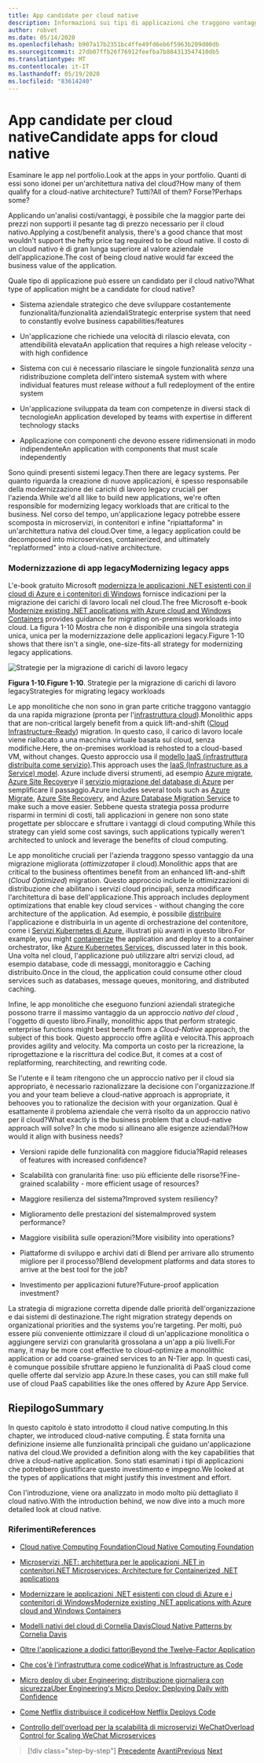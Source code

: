 ```yaml
---
title: App candidate per cloud native
description: Informazioni sui tipi di applicazioni che traggono vantaggio da un approccio nativo per il cloud
author: robvet
ms.date: 05/14/2020
ms.openlocfilehash: b907a17b2351bc4ffe49fd6eb6f5963b209d00db
ms.sourcegitcommit: 27db07ffb26f76912feefba7b884313547410db5
ms.translationtype: MT
ms.contentlocale: it-IT
ms.lasthandoff: 05/19/2020
ms.locfileid: "83614240"
---
```

# <a name="candidate-apps-for-cloud-native"></a><span data-ttu-id="d255e-103">App candidate per cloud native</span><span class="sxs-lookup"><span data-stu-id="d255e-103">Candidate apps for cloud native</span></span>

<span data-ttu-id="d255e-104">Esaminare le app nel portfolio.</span><span class="sxs-lookup"><span data-stu-id="d255e-104">Look at the apps in your portfolio.</span></span> <span data-ttu-id="d255e-105">Quanti di essi sono idonei per un'architettura nativa del cloud?</span><span class="sxs-lookup"><span data-stu-id="d255e-105">How many of them qualify for a cloud-native architecture?</span></span> <span data-ttu-id="d255e-106">Tutti?</span><span class="sxs-lookup"><span data-stu-id="d255e-106">All of them?</span></span> <span data-ttu-id="d255e-107">Forse?</span><span class="sxs-lookup"><span data-stu-id="d255e-107">Perhaps some?</span></span>

<span data-ttu-id="d255e-108">Applicando un'analisi costi/vantaggi, è possibile che la maggior parte dei prezzi non supporti il pesante tag di prezzo necessario per il cloud nativo.</span><span class="sxs-lookup"><span data-stu-id="d255e-108">Applying a cost/benefit analysis, there's a good chance that most wouldn't support the hefty price tag required to be cloud native.</span></span> <span data-ttu-id="d255e-109">Il costo di un cloud nativo è di gran lunga superiore al valore aziendale dell'applicazione.</span><span class="sxs-lookup"><span data-stu-id="d255e-109">The cost of being cloud native would far exceed the business value of the application.</span></span>

<span data-ttu-id="d255e-110">Quale tipo di applicazione può essere un candidato per il cloud nativo?</span><span class="sxs-lookup"><span data-stu-id="d255e-110">What type of application might be a candidate for cloud native?</span></span>

- <span data-ttu-id="d255e-111">Sistema aziendale strategico che deve sviluppare costantemente funzionalità/funzionalità aziendali</span><span class="sxs-lookup"><span data-stu-id="d255e-111">Strategic enterprise system that need to constantly evolve business capabilities/features</span></span>

- <span data-ttu-id="d255e-112">Un'applicazione che richiede una velocità di rilascio elevata, con attendibilità elevata</span><span class="sxs-lookup"><span data-stu-id="d255e-112">An application that requires a high release velocity - with high confidence</span></span>

- <span data-ttu-id="d255e-113">Sistema con cui è necessario rilasciare le singole funzionalità *senza* una ridistribuzione completa dell'intero sistema</span><span class="sxs-lookup"><span data-stu-id="d255e-113">A system with where individual features must release *without* a full redeployment of the entire system</span></span>

- <span data-ttu-id="d255e-114">Un'applicazione sviluppata da team con competenze in diversi stack di tecnologie</span><span class="sxs-lookup"><span data-stu-id="d255e-114">An application developed by teams with expertise in different technology stacks</span></span>

- <span data-ttu-id="d255e-115">Applicazione con componenti che devono essere ridimensionati in modo indipendente</span><span class="sxs-lookup"><span data-stu-id="d255e-115">An application with components that must scale independently</span></span>

<span data-ttu-id="d255e-116">Sono quindi presenti sistemi legacy.</span><span class="sxs-lookup"><span data-stu-id="d255e-116">Then there are legacy systems.</span></span> <span data-ttu-id="d255e-117">Per quanto riguarda la creazione di nuove applicazioni, è spesso responsabile della modernizzazione dei carichi di lavoro legacy cruciali per l'azienda.</span><span class="sxs-lookup"><span data-stu-id="d255e-117">While we'd all like to build new applications, we're often responsible for modernizing legacy workloads that are critical to the business.</span></span> <span data-ttu-id="d255e-118">Nel corso del tempo, un'applicazione legacy potrebbe essere scomposta in microservizi, in contenitori e infine "ripiattaforma" in un'architettura nativa del cloud.</span><span class="sxs-lookup"><span data-stu-id="d255e-118">Over time, a legacy application could be decomposed into microservices, containerized, and ultimately "replatformed" into a cloud-native architecture.</span></span>

### <a name="modernizing-legacy-apps"></a><span data-ttu-id="d255e-119">Modernizzazione di app legacy</span><span class="sxs-lookup"><span data-stu-id="d255e-119">Modernizing legacy apps</span></span>

<span data-ttu-id="d255e-120">L'e-book gratuito Microsoft [modernizza le applicazioni .NET esistenti con il cloud di Azure e i contenitori di Windows](https://dotnet.microsoft.com/download/thank-you/modernizing-existing-net-apps-ebook) fornisce indicazioni per la migrazione dei carichi di lavoro locali nel cloud.</span><span class="sxs-lookup"><span data-stu-id="d255e-120">The free Microsoft e-book [Modernize existing .NET applications with Azure cloud and Windows Containers](https://dotnet.microsoft.com/download/thank-you/modernizing-existing-net-apps-ebook) provides guidance for migrating on-premises workloads into cloud.</span></span> <span data-ttu-id="d255e-121">La figura 1-10 Mostra che non è disponibile una singola strategia unica, unica per la modernizzazione delle applicazioni legacy.</span><span class="sxs-lookup"><span data-stu-id="d255e-121">Figure 1-10 shows that there isn't a single, one-size-fits-all strategy for modernizing legacy applications.</span></span>

![Strategie per la migrazione di carichi di lavoro legacy](./media/strategies-for-migrating-legacy-workloads.png)

<span data-ttu-id="d255e-123">**Figura 1-10**.</span><span class="sxs-lookup"><span data-stu-id="d255e-123">**Figure 1-10**.</span></span> <span data-ttu-id="d255e-124">Strategie per la migrazione di carichi di lavoro legacy</span><span class="sxs-lookup"><span data-stu-id="d255e-124">Strategies for migrating legacy workloads</span></span>

<span data-ttu-id="d255e-125">Le app monolitiche che non sono in gran parte critiche traggono vantaggio da una rapida migrazione (pronta per l'[infrastruttura cloud](../modernize-with-azure-containers/lift-and-shift-existing-apps-azure-iaas.md)).</span><span class="sxs-lookup"><span data-stu-id="d255e-125">Monolithic apps that are non-critical largely benefit from a quick lift-and-shift ([Cloud Infrastructure-Ready](../modernize-with-azure-containers/lift-and-shift-existing-apps-azure-iaas.md)) migration.</span></span> <span data-ttu-id="d255e-126">In questo caso, il carico di lavoro locale viene riallocato a una macchina virtuale basata sul cloud, senza modifiche.</span><span class="sxs-lookup"><span data-stu-id="d255e-126">Here, the on-premises workload is rehosted to a cloud-based VM, without changes.</span></span> <span data-ttu-id="d255e-127">Questo approccio usa il [modello IaaS (infrastruttura distribuita come servizio)](https://azure.microsoft.com/overview/what-is-iaas/).</span><span class="sxs-lookup"><span data-stu-id="d255e-127">This approach uses the [IaaS (Infrastructure as a Service) model](https://azure.microsoft.com/overview/what-is-iaas/).</span></span> <span data-ttu-id="d255e-128">Azure include diversi strumenti, ad esempio [Azure migrate](https://azure.microsoft.com/services/azure-migrate/), [Azure Site Recovery](https://azure.microsoft.com/services/site-recovery/)e il [servizio migrazione del database di Azure](https://azure.microsoft.com/campaigns/database-migration/) per semplificare il passaggio.</span><span class="sxs-lookup"><span data-stu-id="d255e-128">Azure includes several tools such as [Azure Migrate](https://azure.microsoft.com/services/azure-migrate/), [Azure Site Recovery](https://azure.microsoft.com/services/site-recovery/), and [Azure Database Migration Service](https://azure.microsoft.com/campaigns/database-migration/) to make such a move easier.</span></span> <span data-ttu-id="d255e-129">Sebbene questa strategia possa produrre risparmi in termini di costi, tali applicazioni in genere non sono state progettate per sbloccare e sfruttare i vantaggi di cloud computing.</span><span class="sxs-lookup"><span data-stu-id="d255e-129">While this strategy can yield some cost savings, such applications typically weren't architected to unlock and leverage the benefits of cloud computing.</span></span>

<span data-ttu-id="d255e-130">Le app monolitiche cruciali per l'azienda traggono spesso vantaggio da una migrazione migliorata (*ottimizzata*per il cloud).</span><span class="sxs-lookup"><span data-stu-id="d255e-130">Monolithic apps that are critical to the business oftentimes benefit from an enhanced lift-and-shift (*Cloud Optimized*) migration.</span></span> <span data-ttu-id="d255e-131">Questo approccio include le ottimizzazioni di distribuzione che abilitano i servizi cloud principali, senza modificare l'architettura di base dell'applicazione.</span><span class="sxs-lookup"><span data-stu-id="d255e-131">This approach includes deployment optimizations that enable key cloud services - without changing the core architecture of the application.</span></span> <span data-ttu-id="d255e-132">Ad esempio, è possibile [distribuire](https://docs.microsoft.com/virtualization/windowscontainers/about/) l'applicazione e distribuirla in un agente di orchestrazione del contenitore, come i [Servizi Kubernetes di Azure](https://azure.microsoft.com/services/kubernetes-service/), illustrati più avanti in questo libro.</span><span class="sxs-lookup"><span data-stu-id="d255e-132">For example, you might [containerize](https://docs.microsoft.com/virtualization/windowscontainers/about/) the application and deploy it to a container orchestrator, like [Azure Kubernetes Services](https://azure.microsoft.com/services/kubernetes-service/), discussed later in this book.</span></span> <span data-ttu-id="d255e-133">Una volta nel cloud, l'applicazione può utilizzare altri servizi cloud, ad esempio database, code di messaggi, monitoraggio e Caching distribuito.</span><span class="sxs-lookup"><span data-stu-id="d255e-133">Once in the cloud, the application could consume other cloud services such as databases, message queues, monitoring, and distributed caching.</span></span>

<span data-ttu-id="d255e-134">Infine, le app monolitiche che eseguono funzioni aziendali strategiche possono trarre il massimo vantaggio da un approccio *nativo del cloud* , l'oggetto di questo libro.</span><span class="sxs-lookup"><span data-stu-id="d255e-134">Finally, monolithic apps that perform strategic enterprise functions might best benefit from a *Cloud-Native* approach, the subject of this book.</span></span> <span data-ttu-id="d255e-135">Questo approccio offre agilità e velocità.</span><span class="sxs-lookup"><span data-stu-id="d255e-135">This approach provides agility and velocity.</span></span> <span data-ttu-id="d255e-136">Ma comporta un costo per la ricreazione, la riprogettazione e la riscrittura del codice.</span><span class="sxs-lookup"><span data-stu-id="d255e-136">But, it comes at a cost of replatforming, rearchitecting, and rewriting code.</span></span>

<span data-ttu-id="d255e-137">Se l'utente e il team ritengono che un approccio nativo per il cloud sia appropriato, è necessario razionalizzare la decisione con l'organizzazione.</span><span class="sxs-lookup"><span data-stu-id="d255e-137">If you and your team believe a cloud-native approach is appropriate, it behooves you to rationalize the decision with your organization.</span></span> <span data-ttu-id="d255e-138">Qual è esattamente il problema aziendale che verrà risolto da un approccio nativo per il cloud?</span><span class="sxs-lookup"><span data-stu-id="d255e-138">What exactly is the business problem that a cloud-native approach will solve?</span></span> <span data-ttu-id="d255e-139">In che modo si allineano alle esigenze aziendali?</span><span class="sxs-lookup"><span data-stu-id="d255e-139">How would it align with business needs?</span></span>

- <span data-ttu-id="d255e-140">Versioni rapide delle funzionalità con maggiore fiducia?</span><span class="sxs-lookup"><span data-stu-id="d255e-140">Rapid releases of features with increased confidence?</span></span>

- <span data-ttu-id="d255e-141">Scalabilità con granularità fine: uso più efficiente delle risorse?</span><span class="sxs-lookup"><span data-stu-id="d255e-141">Fine-grained scalability - more efficient usage of resources?</span></span>

- <span data-ttu-id="d255e-142">Maggiore resilienza del sistema?</span><span class="sxs-lookup"><span data-stu-id="d255e-142">Improved system resiliency?</span></span>

- <span data-ttu-id="d255e-143">Miglioramento delle prestazioni del sistema</span><span class="sxs-lookup"><span data-stu-id="d255e-143">Improved system performance?</span></span>

- <span data-ttu-id="d255e-144">Maggiore visibilità sulle operazioni?</span><span class="sxs-lookup"><span data-stu-id="d255e-144">More visibility into operations?</span></span>

- <span data-ttu-id="d255e-145">Piattaforme di sviluppo e archivi dati di Blend per arrivare allo strumento migliore per il processo?</span><span class="sxs-lookup"><span data-stu-id="d255e-145">Blend development platforms and data stores to arrive at the best tool for the job?</span></span>

- <span data-ttu-id="d255e-146">Investimento per applicazioni future?</span><span class="sxs-lookup"><span data-stu-id="d255e-146">Future-proof application investment?</span></span>

<span data-ttu-id="d255e-147">La strategia di migrazione corretta dipende dalle priorità dell'organizzazione e dai sistemi di destinazione.</span><span class="sxs-lookup"><span data-stu-id="d255e-147">The right migration strategy depends on organizational priorities and the systems you're targeting.</span></span> <span data-ttu-id="d255e-148">Per molti, può essere più conveniente ottimizzare il cloud di un'applicazione monolitica o aggiungere servizi con granularità grossolana a un'app a più livelli.</span><span class="sxs-lookup"><span data-stu-id="d255e-148">For many, it may be more cost effective to cloud-optimize a monolithic application or add coarse-grained services to an N-Tier app.</span></span> <span data-ttu-id="d255e-149">In questi casi, è comunque possibile sfruttare appieno le funzionalità di PaaS cloud come quelle offerte dal servizio app Azure.</span><span class="sxs-lookup"><span data-stu-id="d255e-149">In these cases, you can still make full use of cloud PaaS capabilities like the ones offered by Azure App Service.</span></span>

## <a name="summary"></a><span data-ttu-id="d255e-150">Riepilogo</span><span class="sxs-lookup"><span data-stu-id="d255e-150">Summary</span></span>

<span data-ttu-id="d255e-151">In questo capitolo è stato introdotto il cloud native computing.</span><span class="sxs-lookup"><span data-stu-id="d255e-151">In this chapter, we introduced cloud-native computing.</span></span> <span data-ttu-id="d255e-152">È stata fornita una definizione insieme alle funzionalità principali che guidano un'applicazione nativa del cloud.</span><span class="sxs-lookup"><span data-stu-id="d255e-152">We provided a definition along with the key capabilities that drive a cloud-native application.</span></span> <span data-ttu-id="d255e-153">Sono stati esaminati i tipi di applicazioni che potrebbero giustificare questo investimento e impegno.</span><span class="sxs-lookup"><span data-stu-id="d255e-153">We looked at the types of applications that might justify this investment and effort.</span></span>

<span data-ttu-id="d255e-154">Con l'introduzione, viene ora analizzato in modo molto più dettagliato il cloud nativo.</span><span class="sxs-lookup"><span data-stu-id="d255e-154">With the introduction behind, we now dive into a much more detailed look at cloud native.</span></span>

### <a name="references"></a><span data-ttu-id="d255e-155">Riferimenti</span><span class="sxs-lookup"><span data-stu-id="d255e-155">References</span></span>

- [<span data-ttu-id="d255e-156">Cloud native Computing Foundation</span><span class="sxs-lookup"><span data-stu-id="d255e-156">Cloud Native Computing Foundation</span></span>](https://www.cncf.io/)

- [<span data-ttu-id="d255e-157">Microservizi .NET: architettura per le applicazioni .NET in contenitori</span><span class="sxs-lookup"><span data-stu-id="d255e-157">.NET Microservices: Architecture for Containerized .NET applications</span></span>](https://dotnet.microsoft.com/download/thank-you/microservices-architecture-ebook)

- [<span data-ttu-id="d255e-158">Modernizzare le applicazioni .NET esistenti con cloud di Azure e i contenitori di Windows</span><span class="sxs-lookup"><span data-stu-id="d255e-158">Modernize existing .NET applications with Azure cloud and Windows Containers</span></span>](https://dotnet.microsoft.com/download/thank-you/modernizing-existing-net-apps-ebook)

- [<span data-ttu-id="d255e-159">Modelli nativi del cloud di Cornelia Davis</span><span class="sxs-lookup"><span data-stu-id="d255e-159">Cloud Native Patterns by Cornelia Davis</span></span>](https://www.manning.com/books/cloud-native-patterns)

- [<span data-ttu-id="d255e-160">Oltre l'applicazione a dodici fattori</span><span class="sxs-lookup"><span data-stu-id="d255e-160">Beyond the Twelve-Factor Application</span></span>](https://content.pivotal.io/blog/beyond-the-twelve-factor-app)

- [<span data-ttu-id="d255e-161">Che cos'è l'infrastruttura come codice</span><span class="sxs-lookup"><span data-stu-id="d255e-161">What is Infrastructure as Code</span></span>](https://docs.microsoft.com/azure/devops/learn/what-is-infrastructure-as-code)

- [<span data-ttu-id="d255e-162">Micro deploy di uber Engineering: distribuzione giornaliera con sicurezza</span><span class="sxs-lookup"><span data-stu-id="d255e-162">Uber Engineering's Micro Deploy: Deploying Daily with Confidence</span></span>](https://eng.uber.com/micro-deploy/)

- [<span data-ttu-id="d255e-163">Come Netflix distribuisce il codice</span><span class="sxs-lookup"><span data-stu-id="d255e-163">How Netflix Deploys Code</span></span>](https://www.infoq.com/news/2013/06/netflix/)

- [<span data-ttu-id="d255e-164">Controllo dell'overload per la scalabilità di microservizi WeChat</span><span class="sxs-lookup"><span data-stu-id="d255e-164">Overload Control for Scaling WeChat Microservices</span></span>](https://www.cs.columbia.edu/~ruigu/papers/socc18-final100.pdf)

>[!div class="step-by-step"]
><span data-ttu-id="d255e-165">[Precedente](definition.md) 
> [Avanti](introduce-eshoponcontainers-reference-app.md)</span><span class="sxs-lookup"><span data-stu-id="d255e-165">[Previous](definition.md)
[Next](introduce-eshoponcontainers-reference-app.md)</span></span>
